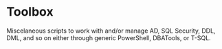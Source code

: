 # Toolbox
Miscelaneous scripts to work with and/or manage AD, SQL Security, DDL, DML, and so on either through generic PowerShell, DBATools, or T-SQL.

